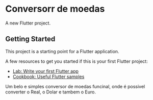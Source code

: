 # Conversorr de moedas

A new Flutter project.

## Getting Started

This project is a starting point for a Flutter application.

A few resources to get you started if this is your first Flutter project:

- [Lab: Write your first Flutter app](https://docs.flutter.dev/get-started/codelab)
- [Cookbook: Useful Flutter samples](https://docs.flutter.dev/cookbook)

Um belo e simples conversor de moedas funcinal, onde é possivel converter o Real, o Dolar e tambem o Euro.
